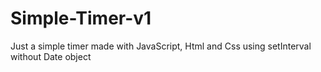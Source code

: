# Simple-Timer-v1
Just a simple timer made with JavaScript, Html and Css using setInterval without Date object
